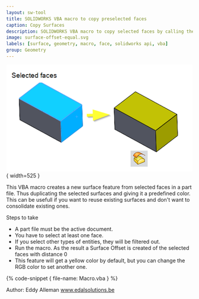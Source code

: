 ```yaml
---
layout: sw-tool
title: SOLIDWORKS VBA macro to copy preselected faces
caption: Copy Surfaces
description: SOLIDWORKS VBA macro to copy selected faces by calling the "Surface Offset" feature with distance 0
image: surface-offset-equal.svg
labels: [surface, geometry, macro, face, solidworks api, vba]
group: Geometry
---
```

![Offset Surface with distance 0](surface-offset-workflow.png){ width=525 }

This VBA macro creates a new surface feature from selected faces in a part file. Thus duplicating the selected surfaces and giving it a predefined color.
This can be usefull if you want to reuse existing surfaces and don't want to consolidate existing ones.

Steps to take

* A part file must be the active document.
* You have to select at least one face.
* If you select other types of entities, they will be filtered out.
* Run the macro. As the result a Surface Offset is created of the selected faces with distance 0
* This feature will get a yellow color by default, but you can change the RGB color to set another one.

{% code-snippet { file-name: Macro.vba } %}

Author: Eddy Alleman
www.edalsolutions.be

